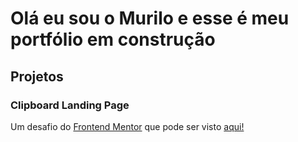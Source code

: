 # Olá eu sou o Murilo e esse é meu portfólio em construção

## Projetos
### Clipboard Landing Page 
Um desafio do [Frontend Mentor](https://www.frontendmentor.io/challenges/clipboard-landing-page-5cc9bccd6c4c91111378ecb9) que pode ser visto [aqui!](https://mczottos.github.io/profile-card-FrontEndMentor/) 
